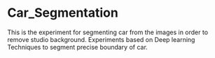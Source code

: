 # Car_Segmentation
This is the experiment for segmenting car from the images in order to remove studio background. Experiments based on Deep learning Techniques to segment precise boundary of car.
